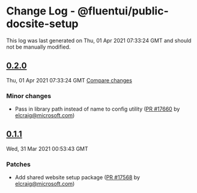 # Change Log - @fluentui/public-docsite-setup

This log was last generated on Thu, 01 Apr 2021 07:33:24 GMT and should not be manually modified.

<!-- Start content -->

## [0.2.0](https://github.com/microsoft/fluentui/tree/@fluentui/public-docsite-setup_v0.2.0)

Thu, 01 Apr 2021 07:33:24 GMT 
[Compare changes](https://github.com/microsoft/fluentui/compare/@fluentui/public-docsite-setup_v0.1.1..@fluentui/public-docsite-setup_v0.2.0)

### Minor changes

- Pass in library path instead of name to config utility ([PR #17660](https://github.com/microsoft/fluentui/pull/17660) by elcraig@microsoft.com)

## [0.1.1](https://github.com/microsoft/fluentui/tree/@fluentui/public-docsite-setup_v0.1.1)

Wed, 31 Mar 2021 00:53:43 GMT

### Patches

- Add shared website setup package ([PR #17568](https://github.com/microsoft/fluentui/pull/17568) by elcraig@microsoft.com)
